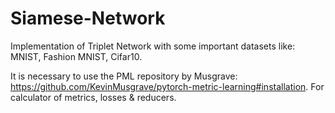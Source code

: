 # Siamese-Network
Implementation of Triplet Network with some important datasets like: MNIST, Fashion MNIST, Cifar10.

It is necessary to use the PML repository by Musgrave: https://github.com/KevinMusgrave/pytorch-metric-learning#installation. For calculator of metrics, losses &amp; reducers.
